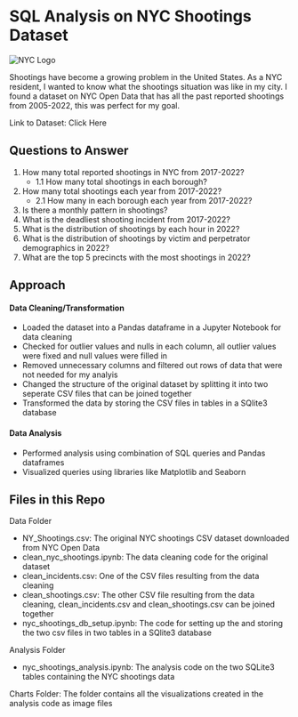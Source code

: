 # SQL Analysis on NYC Shootings Dataset

![NYC Logo](https://nycmbk.org/wp-content/uploads/2019/10/nyc-logo.png)

Shootings have become a growing problem in the United States. As a NYC resident, I wanted to know what the shootings situation was like in my city. I found a dataset on NYC Open Data that has all the past reported shootings from 2005-2022, this was perfect for my goal.

Link to Dataset: Click Here

## Questions to Answer

1. How many total reported shootings in NYC from 2017-2022?
    - 1.1 How many total shootings in each borough?
2. How many total shootings each year from 2017-2022?
    - 2.1 How many in each borough each year from 2017-2022?
3. Is there a monthly pattern in shootings?
4. What is the deadliest shooting incident from 2017-2022?
5. What is the distribution of shootings by each hour in 2022?
6. What is the distribution of shootings by victim and perpetrator demographics in 2022?
7. What are the top 5 precincts with the most shootings in 2022?

## Approach

#### Data Cleaning/Transformation

- Loaded the dataset into a Pandas dataframe in a Jupyter Notebook for data cleaning
- Checked for outlier values and nulls in each column, all outlier values were fixed and null values were filled in
- Removed unnecessary columns and filtered out rows of data that were not needed for my analyis
- Changed the structure of the original dataset by splitting it into two seperate CSV files that can be joined together
- Transformed the data by storing the CSV files in tables in a SQlite3 database

#### Data Analysis

- Performed analysis using combination of SQL queries and Pandas dataframes
- Visualized queries using libraries like Matplotlib and Seaborn

## Files in this Repo

Data Folder
- NY_Shootings.csv: The original NYC shootings CSV dataset downloaded from NYC Open Data
- clean_nyc_shootings.ipynb: The data cleaning code for the original dataset
- clean_incidents.csv: One of the CSV files resulting from the data cleaning
- clean_shootings.csv: The other CSV file resulting from the data cleaning, clean_incidents.csv and clean_shootings.csv can be joined together
- nyc_shootings_db_setup.ipynb: The code for setting up the and storing the two csv files in two tables in a SQlite3 database

Analysis Folder
- nyc_shootings_analysis.ipynb: The analysis code on the two SQLite3 tables containing the NYC shootings data

Charts Folder: The folder contains all the visualizations created in the analysis code as image files
